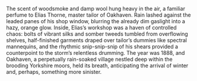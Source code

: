 The scent of woodsmoke and damp wool hung heavy in the air, a familiar perfume to Elias Thorne, master tailor of Oakhaven.  Rain lashed against the leaded panes of his shop window, blurring the already dim gaslight into a hazy, orange glow.  Inside, Elias’s workshop was a haven of controlled chaos: bolts of vibrant silks and somber tweeds tumbled from overflowing shelves, half-finished garments draped over tailor’s dummies like spectral mannequins, and the rhythmic snip-snip-snip of his shears provided a counterpoint to the storm’s relentless drumming.  The year was 1888, and Oakhaven, a perpetually rain-soaked village nestled deep within the brooding Yorkshire moors, held its breath, anticipating the arrival of winter and, perhaps, something more sinister.
